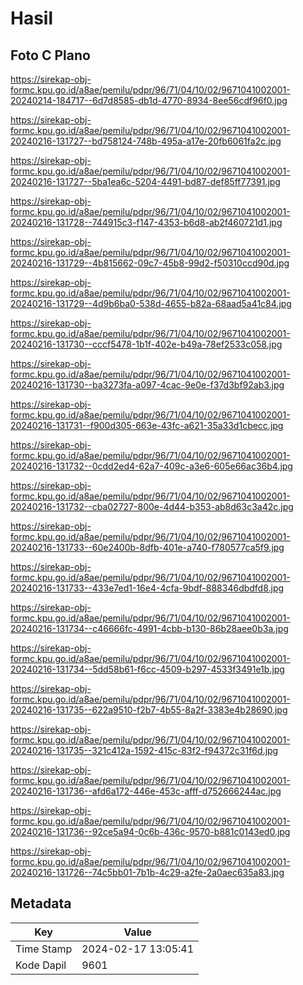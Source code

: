 # Hasil

## Foto C Plano

https://sirekap-obj-formc.kpu.go.id/a8ae/pemilu/pdpr/96/71/04/10/02/9671041002001-20240214-184717--6d7d8585-db1d-4770-8934-8ee56cdf96f0.jpg

https://sirekap-obj-formc.kpu.go.id/a8ae/pemilu/pdpr/96/71/04/10/02/9671041002001-20240216-131727--bd758124-748b-495a-a17e-20fb6061fa2c.jpg

https://sirekap-obj-formc.kpu.go.id/a8ae/pemilu/pdpr/96/71/04/10/02/9671041002001-20240216-131727--5ba1ea6c-5204-4491-bd87-def85ff77391.jpg

https://sirekap-obj-formc.kpu.go.id/a8ae/pemilu/pdpr/96/71/04/10/02/9671041002001-20240216-131728--744915c3-f147-4353-b6d8-ab2f460721d1.jpg

https://sirekap-obj-formc.kpu.go.id/a8ae/pemilu/pdpr/96/71/04/10/02/9671041002001-20240216-131729--4b815662-09c7-45b8-99d2-f50310ccd90d.jpg

https://sirekap-obj-formc.kpu.go.id/a8ae/pemilu/pdpr/96/71/04/10/02/9671041002001-20240216-131729--4d9b6ba0-538d-4655-b82a-68aad5a41c84.jpg

https://sirekap-obj-formc.kpu.go.id/a8ae/pemilu/pdpr/96/71/04/10/02/9671041002001-20240216-131730--cccf5478-1b1f-402e-b49a-78ef2533c058.jpg

https://sirekap-obj-formc.kpu.go.id/a8ae/pemilu/pdpr/96/71/04/10/02/9671041002001-20240216-131730--ba3273fa-a097-4cac-9e0e-f37d3bf92ab3.jpg

https://sirekap-obj-formc.kpu.go.id/a8ae/pemilu/pdpr/96/71/04/10/02/9671041002001-20240216-131731--f900d305-663e-43fc-a621-35a33d1cbecc.jpg

https://sirekap-obj-formc.kpu.go.id/a8ae/pemilu/pdpr/96/71/04/10/02/9671041002001-20240216-131732--0cdd2ed4-62a7-409c-a3e6-605e66ac36b4.jpg

https://sirekap-obj-formc.kpu.go.id/a8ae/pemilu/pdpr/96/71/04/10/02/9671041002001-20240216-131732--cba02727-800e-4d44-b353-ab8d63c3a42c.jpg

https://sirekap-obj-formc.kpu.go.id/a8ae/pemilu/pdpr/96/71/04/10/02/9671041002001-20240216-131733--60e2400b-8dfb-401e-a740-f780577ca5f9.jpg

https://sirekap-obj-formc.kpu.go.id/a8ae/pemilu/pdpr/96/71/04/10/02/9671041002001-20240216-131733--433e7ed1-16e4-4cfa-9bdf-888346dbdfd8.jpg

https://sirekap-obj-formc.kpu.go.id/a8ae/pemilu/pdpr/96/71/04/10/02/9671041002001-20240216-131734--c46666fc-4991-4cbb-b130-86b28aee0b3a.jpg

https://sirekap-obj-formc.kpu.go.id/a8ae/pemilu/pdpr/96/71/04/10/02/9671041002001-20240216-131734--5dd58b61-f6cc-4509-b297-4533f3491e1b.jpg

https://sirekap-obj-formc.kpu.go.id/a8ae/pemilu/pdpr/96/71/04/10/02/9671041002001-20240216-131735--622a9510-f2b7-4b55-8a2f-3383e4b28690.jpg

https://sirekap-obj-formc.kpu.go.id/a8ae/pemilu/pdpr/96/71/04/10/02/9671041002001-20240216-131735--321c412a-1592-415c-83f2-f94372c31f6d.jpg

https://sirekap-obj-formc.kpu.go.id/a8ae/pemilu/pdpr/96/71/04/10/02/9671041002001-20240216-131736--afd6a172-446e-453c-afff-d752666244ac.jpg

https://sirekap-obj-formc.kpu.go.id/a8ae/pemilu/pdpr/96/71/04/10/02/9671041002001-20240216-131736--92ce5a94-0c6b-436c-9570-b881c0143ed0.jpg

https://sirekap-obj-formc.kpu.go.id/a8ae/pemilu/pdpr/96/71/04/10/02/9671041002001-20240216-131726--74c5bb01-7b1b-4c29-a2fe-2a0aec635a83.jpg


## Metadata

| Key        | Value               |
| ---------- | ------------------- |
| Time Stamp | 2024-02-17 13:05:41 |
| Kode Dapil | 9601                |



